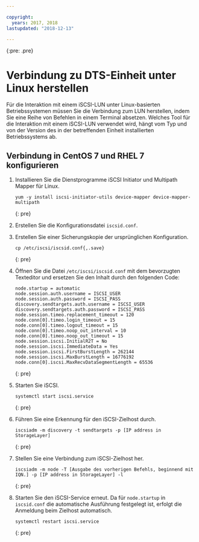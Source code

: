 ```yaml
---

copyright:
  years: 2017, 2018
lastupdated: "2018-12-13"

---
```

{:pre: .pre}

# Verbindung zu DTS-Einheit unter Linux herstellen

Für die Interaktion mit einem iSCSI-LUN unter Linux-basierten Betriebssystemen müssen Sie die Verbindung zum LUN herstellen, indem Sie eine Reihe von Befehlen in einem Terminal absetzen. Welches Tool für die Interaktion mit einem iSCSI-LUN verwendet wird, hängt vom Typ und von der Version des in der betreffenden Einheit installierten Betriebssystems ab.

## Verbindung in CentOS 7 und RHEL 7 konfigurieren

1. Installieren Sie die Dienstprogramme iSCSI Initiator und Multipath Mapper für Linux.
   ```
   yum -y install iscsi-initiator-utils device-mapper device-mapper-multipath
   ```
   {: pre}

2. Erstellen Sie die Konfigurationsdatei `iscsid.conf`.

3. Erstellen Sie einer Sicherungskopie der ursprünglichen Konfiguration.
   ```
   cp /etc/iscsi/iscsid.conf{,.save}
   ```
   {: pre}

4. Öffnen Sie die Datei `/etc/iscsi/iscsid.conf` mit dem bevorzugten Texteditor und ersetzen Sie den Inhalt durch den folgenden Code:
   ```
   node.startup = automatic
   node.session.auth.username = ISCSI_USER
   node.session.auth.password = ISCSI_PASS
   discovery.sendtargets.auth.username = ISCSI_USER
   discovery.sendtargets.auth.password = ISCSI_PASS
   node.session.timeo.replacement_timeout = 120
   node.conn[0].timeo.login_timeout = 15
   node.conn[0].timeo.logout_timeout = 15
   node.conn[0].timeo.noop_out_interval = 10
   node.conn[0].timeo.noop_out_timeout = 15
   node.session.iscsi.InitialR2T = No
   node.session.iscsi.ImmediateData = Yes
   node.session.iscsi.FirstBurstLength = 262144
   node.session.iscsi.MaxBurstLength = 16776192
   node.conn[0].iscsi.MaxRecvDataSegmentLength = 65536
   ```
   {: pre}

5. Starten Sie iSCSI.<br/>
   ```
   systemctl start iscsi.service
   ```
   {: pre}

6. Führen Sie eine Erkennung für den iSCSI-Zielhost durch.<br/>
   ```
   iscsiadm -m discovery -t sendtargets -p [IP address in StorageLayer]
   ```
   {: pre}

7. Stellen Sie eine Verbindung zum iSCSI-Zielhost her.<br/>
   ```
   iscsiadm -m node -T [Ausgabe des vorherigen Befehls, beginnend mit IQN.] -p [IP address in StorageLayer] -l
   ```
   {: pre}

8. Starten Sie den iSCSI-Service erneut. Da für `node.startup` in `iscsid.conf` die automatische Ausführung festgelegt ist, erfolgt die Anmeldung beim Zielhost automatisch.<br/>
   ```
   systemctl restart iscsi.service
   ```
   {: pre}
